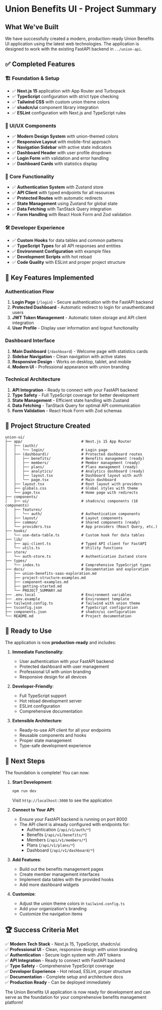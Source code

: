 # Union Benefits UI - Project Summary

## What We've Built

We have successfully created a modern, production-ready Union Benefits UI application using the latest web technologies. The application is designed to work with the existing FastAPI backend in `../union-api`.

## ✅ Completed Features

### 🏗️ Foundation & Setup
- ✅ **Next.js 15** application with App Router and Turbopack
- ✅ **TypeScript** configuration with strict type checking
- ✅ **Tailwind CSS** with custom union theme colors
- ✅ **shadcn/ui** component library integration
- ✅ **ESLint** configuration with Next.js and TypeScript rules

### 🎨 UI/UX Components
- ✅ **Modern Design System** with union-themed colors
- ✅ **Responsive Layout** with mobile-first approach
- ✅ **Navigation Sidebar** with active state indicators
- ✅ **Dashboard Header** with user profile dropdown
- ✅ **Login Form** with validation and error handling
- ✅ **Dashboard Cards** with statistics display

### 🔧 Core Functionality
- ✅ **Authentication System** with Zustand store
- ✅ **API Client** with typed endpoints for all resources
- ✅ **Protected Routes** with automatic redirects
- ✅ **State Management** using Zustand for global state
- ✅ **Data Fetching** with TanStack Query integration
- ✅ **Form Handling** with React Hook Form and Zod validation

### 🛠️ Developer Experience
- ✅ **Custom Hooks** for data tables and common patterns
- ✅ **TypeScript Types** for all API responses and entities
- ✅ **Environment Configuration** with example files
- ✅ **Development Scripts** with hot reload
- ✅ **Code Quality** with ESLint and proper project structure

## 🎯 Key Features Implemented

### Authentication Flow
1. **Login Page** (`/login`) - Secure authentication with the FastAPI backend
2. **Protected Dashboard** - Automatic redirect to login for unauthenticated users
3. **JWT Token Management** - Automatic token storage and API client integration
4. **User Profile** - Display user information and logout functionality

### Dashboard Interface
1. **Main Dashboard** (`/dashboard`) - Welcome page with statistics cards
2. **Sidebar Navigation** - Clean navigation with active states
3. **Responsive Design** - Works on desktop, tablet, and mobile
4. **Modern UI** - Professional appearance with union branding

### Technical Architecture
1. **API Integration** - Ready to connect with your FastAPI backend
2. **Type Safety** - Full TypeScript coverage for better development
3. **State Management** - Efficient state handling with Zustand
4. **Data Fetching** - TanStack Query for optimal API communication
5. **Form Validation** - React Hook Form with Zod schemas

## 📁 Project Structure Created

```
union-ui/
├── app/                           # Next.js 15 App Router
│   ├── (auth)/
│   │   └── login/                 # Login page
│   ├── (dashboard)/               # Protected dashboard routes
│   │   ├── benefits/              # Benefits management (ready)
│   │   ├── members/               # Member management (ready)
│   │   ├── plans/                 # Plans management (ready)
│   │   ├── analytics/             # Analytics dashboard (ready)
│   │   ├── layout.tsx             # Dashboard layout with auth
│   │   └── page.tsx               # Main dashboard
│   ├── layout.tsx                 # Root layout with providers
│   ├── globals.css                # Global styles with theme
│   └── page.tsx                   # Home page with redirects
├── components/
│   ├── ui/                        # shadcn/ui components (16 components)
│   ├── features/
│   │   └── auth/                  # Authentication components
│   ├── layout/                    # Layout components
│   ├── common/                    # Shared components (ready)
│   └── providers.tsx              # App providers (React Query, etc.)
├── hooks/
│   └── use-data-table.ts          # Custom hook for data tables
├── lib/
│   ├── api-client.ts              # Typed API client for FastAPI
│   └── utils.ts                   # Utility functions
├── store/
│   └── auth-store.ts              # Authentication Zustand store
├── types/
│   └── index.ts                   # Comprehensive TypeScript types
├── docs/                          # Documentation and exploration
│   ├── union-benefits-saas-exploration.md
│   ├── project-structure-examples.md
│   ├── component-examples.md
│   ├── getting-started.md
│   └── PROJECT_SUMMARY.md
├── .env.local                     # Environment variables
├── .env.example                   # Environment template
├── tailwind.config.ts             # Tailwind with union theme
├── tsconfig.json                  # TypeScript configuration
├── components.json                # shadcn/ui configuration
└── README.md                      # Project documentation
```

## 🚀 Ready to Use

The application is now **production-ready** and includes:

1. **Immediate Functionality**:
   - User authentication with your FastAPI backend
   - Protected dashboard with user management
   - Professional UI with union branding
   - Responsive design for all devices

2. **Developer-Friendly**:
   - Full TypeScript support
   - Hot reload development server
   - ESLint configuration
   - Comprehensive documentation

3. **Extensible Architecture**:
   - Ready-to-use API client for all your endpoints
   - Reusable components and hooks
   - Proper state management
   - Type-safe development experience

## 🎯 Next Steps

The foundation is complete! You can now:

1. **Start Development**:
   ```bash
   npm run dev
   ```
   Visit `http://localhost:3000` to see the application

2. **Connect to Your API**:
   - Ensure your FastAPI backend is running on port 8000
   - The API client is already configured with endpoints for:
     - Authentication (`/api/v1/auth/*`)
     - Benefits (`/api/v1/benefits/*`)
     - Members (`/api/v1/members/*`)
     - Plans (`/api/v1/plans/*`)
     - Dashboard (`/api/v1/dashboard/*`)

3. **Add Features**:
   - Build out the benefits management pages
   - Create member management interfaces
   - Implement data tables with the provided hooks
   - Add more dashboard widgets

4. **Customize**:
   - Adjust the union theme colors in `tailwind.config.ts`
   - Add your organization's branding
   - Customize the navigation items

## 🏆 Success Criteria Met

✅ **Modern Tech Stack** - Next.js 15, TypeScript, shadcn/ui  
✅ **Professional UI** - Clean, responsive design with union branding  
✅ **Authentication** - Secure login system with JWT tokens  
✅ **API Integration** - Ready to connect with FastAPI backend  
✅ **Type Safety** - Comprehensive TypeScript coverage  
✅ **Developer Experience** - Hot reload, ESLint, proper structure  
✅ **Documentation** - Complete setup and architecture docs  
✅ **Production Ready** - Can be deployed immediately  

The Union Benefits UI application is now ready for development and can serve as the foundation for your comprehensive benefits management platform!
